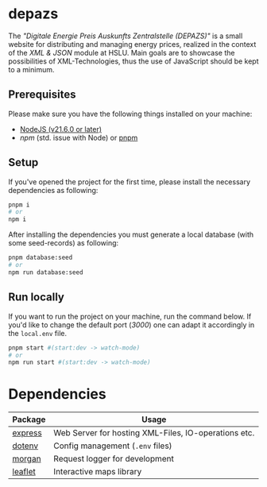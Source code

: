 # depazs

The _"Digitale Energie Preis Auskunfts Zentralstelle (DEPAZS)"_ is a small website for distributing and managing energy prices, realized in the context of the _XML & JSON_ module at HSLU. Main goals are to showcase the possibilities of XML-Technologies, thus the use of JavaScript should be kept to a minimum.

## Prerequisites

Please make sure you have the following things installed on your machine:

-   [NodeJS (v21.6.0 or later)](https://nodejs.org/en)
-   _npm_ (std. issue with Node) or [pnpm](https://pnpm.io/installation#using-npm)

## Setup

If you've opened the project for the first time, please install the necessary dependencies as following:

```bash
pnpm i
# or
npm i
```

After installing the dependencies you must generate a local database (with some seed-records) as following:

```bash
pnpm database:seed
# or
npm run database:seed
```

## Run locally

If you want to run the project on your machine, run the command below. If you'd like to change the default port (_3000_) one can adapt it accordingly in the `local.env` file.

```bash
pnpm start #(start:dev -> watch-mode)
# or
npm run start #(start:dev -> watch-mode)
```

# Dependencies

| Package                                          | Usage                                                |
| ------------------------------------------------ | ---------------------------------------------------- |
| [express](https://www.npmjs.com/package/express) | Web Server for hosting XML-Files, IO-operations etc. |
| [dotenv](https://www.npmjs.com/package/dotenv)   | Config management (`.env` files)                     |
| [morgan](https://www.npmjs.com/package/morgan)   | Request logger for development                       |
| [leaflet](https://www.npmjs.com/package/leaflet) | Interactive maps library                             |
